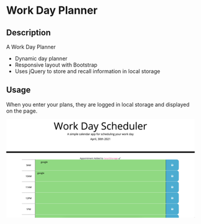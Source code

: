 # Work Day Planner

## Description

A Work Day Planner

- Dynamic day planner
- Responsive layout with Bootstrap
- Uses jQuery to store and recall information in local storage

## Usage

When you enter your plans, they are logged in local storage and displayed on the page.

![alt text](/Assets/screenShot.png)
